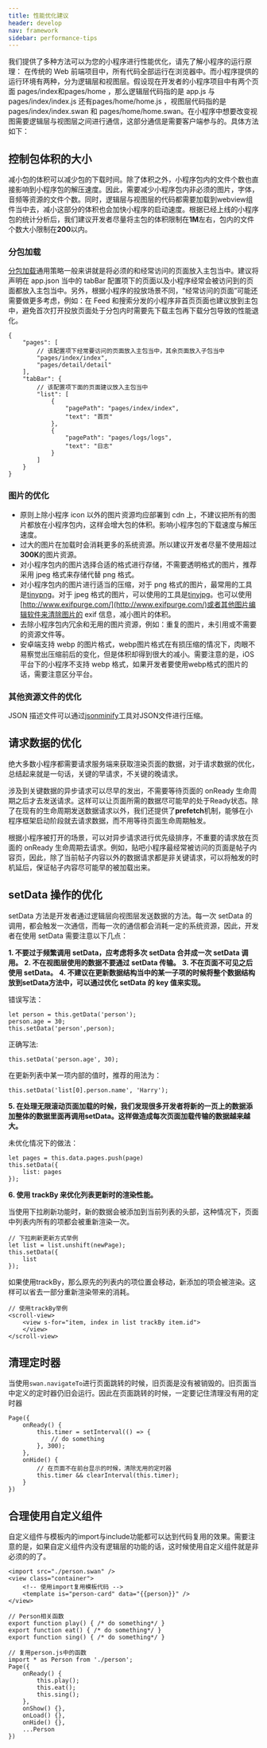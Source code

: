 ```yaml
---
title: 性能优化建议
header: develop
nav: framework
sidebar: performance-tips
---
```


我们提供了多种方法可以为您的小程序进行性能优化，请先了解小程序的运行原理：
在传统的 Web 前端项目中，所有代码全部运行在浏览器中。而小程序提供的运行环境有两种，分为逻辑层和视图层。假设现在开发者的小程序项目中有两个页面 pages/index和pages/home ，那么逻辑层代码指的是 app.js 与 pages/index/index.js 还有pages/home/home.js ，视图层代码指的是 pages/index/index.swan 和 pages/home/home.swan。在小程序中想要改变视图需要逻辑层与视图层之间进行通信，这部分通信是需要客户端参与的。具体方法如下：

## 控制包体积的大小

减小包的体积可以减少包的下载时间。除了体积之外，小程序包内的文件个数也直接影响到小程序包的解压速度。因此，需要减少小程序包内非必须的图片，字体，音频等资源的文件个数。同时，逻辑层与视图层的代码都需要加载到webview组件当中去，减小这部分的体积也会加快小程序的启动速度。根据已经上线的小程序包的统计分析后，我们建议开发者尽量将主包的体积限制在**1M**左右，包内的文件个数大小限制在**200**以内。

### 分包加载

[分包加载](https://smartprogram.baidu.com/docs/develop/framework/subpackages/)通用策略一般来讲就是将必须的和经常访问的页面放入主包当中。建议将声明在 app.json 当中的 tabBar 配置项下的页面以及小程序经常会被访问到的页面都放入主包当中。另外，根据小程序的投放场景不同，“经常访问的页面”可能还需要做更多考虑，例如：在 Feed 和搜索分发的小程序非首页页面也建议放到主包中，避免首次打开投放页面处于分包内时需要先下载主包再下载分包导致的性能退化。

```
{
	"pages": [
		// 该配置项下经常要访问的页面放入主包当中，其余页面放入子包当中
		"pages/index/index",
	    "pages/detail/detail"
	],
	"tabBar": {
		// 该配置项下面的页面建议放入主包当中
	    "list": [
		    {
		        "pagePath": "pages/index/index",
		        "text": "首页"
		    },
		    {
		        "pagePath": "pages/logs/logs",
		        "text": "日志"
		    }
	    ]
	}
}
```

### 图片的优化

- 原则上除小程序 icon 以外的图片资源均应部署到 cdn 上，不建议把所有的图片都放在小程序包内，这样会增大包的体积。影响小程序包的下载速度与解压速度。
- 过大的图片在加载时会消耗更多的系统资源。所以建议开发者尽量不使用超过**300K**的图片资源。
- 对小程序包内的图片选择合适的格式进行存储，不需要透明格式的图片，推荐采用 jpeg 格式来存储代替 png 格式。
- 对小程序包内的图片进行适当的压缩，对于 png 格式的图片，最常用的工具是[tinypng](https://tinypng.com/)。对于 jpeg 格式的图片，可以使用的工具是[tinyjpg](https://tinyjpg.com/)。也可以使用[http://www.exifpurge.com/](http://www.exifpurge.com/)或者其他图片编辑软件来清除图片的 exif 信息，减小图片的体积。
- 去除小程序包内冗余和无用的图片资源，例如：重复的图片，未引用或不需要的资源文件等。
- 安卓端支持 webp 的图片格式，webp图片格式在有损压缩的情况下，肉眼不易察觉出压缩前后的变化，但是体积却得到很大的减小。需要注意的是，iOS平台下的小程序不支持 webp 格式，如果开发者要使用webp格式的图片的话，需要注意区分平台。

### 其他资源文件的优化

JSON 描述文件可以通过[jsonminify](https://www.cleancss.com/json-minify/)工具对JSON文件进行压缩。

## 请求数据的优化

绝大多数小程序都需要请求服务端来获取渲染页面的数据，对于请求数据的优化，总结起来就是一句话，关键的早请求，不关键的晚请求。

涉及到关键数据的异步请求可以尽早的发出，不需要等待页面的 onReady 生命周期之后才去发送请求。这样可以让页面所需的数据尽可能早的处于Ready状态。除了在现有的生命周期发送数据请求以外，我们还提供了**prefetch**机制，能够在小程序框架启动阶段就去请求数据，而不用等待页面生命周期触发。

根据小程序被打开的场景，可以对异步请求进行优先级排序，不重要的请求放在页面的 onReady 生命周期去请求。例如，贴吧小程序最经常被访问的页面是帖子内容页，因此，除了当前帖子内容以外的数据请求都是非关键请求，可以将触发的时机延后，保证帖子内容尽可能早的被加载出来。

## setData 操作的优化

setData 方法是开发者通过逻辑层向视图层发送数据的方法。每一次 setData 的调用，都会触发一次通信，而每一次的通信都会消耗一定的系统资源，因此，开发者在使用 setData 需要注意以下几点：

**1. 不要过于频繁调用 setData，应考虑将多次 setData 合并成一次 setData 调用。**
**2. 不在视图层使用的数据不要通过 setData 传输。**
**3. 不在页面不可见之后使用 setData。**
**4. 不建议在更新数据结构当中的某一子项的时候将整个数据结构放到setData方法中，可以通过优化 setData 的 key 值来实现。**

错误写法：
```
let person = this.getData('person');
person.age = 30;
this.setData('person',person);
```

正确写法:

```
this.setData('person.age', 30);
```

在更新列表中某一项内部的值时，推荐的用法为：

```
this.setData('list[0].person.name', 'Harry');
```
**5. 在处理无限滚动页面加载的时候，我们发现很多开发者将新的一页上的数据添加整体的数据里面再调用setData。这样做造成每次页面加载传输的数据越来越大。**

未优化情况下的做法：
```
let pages = this.data.pages.push(page)
this.setData({
	list: pages
});
```

**6. 使用 trackBy 来优化列表更新时的渲染性能。**

当使用下拉刷新功能时，新的数据会被添加到当前列表的头部，这种情况下，页面中列表内所有的项都会被重新渲染一次。
```
// 下拉刷新更新方式举例
let list = list.unshift(newPage);
this.setData({
	list
});
```
如果使用trackBy，那么原先的列表内的项位置会移动，新添加的项会被渲染。这样可以省去一部分重新渲染带来的消耗。
```
// 使用trackBy举例
<scroll-view>
	<view s-for="item, index in list trackBy item.id">
	</view>
</scroll-view>
```

## 清理定时器
当使用`swan.navigateTo`进行页面跳转的时候，旧页面是没有被销毁的。旧页面当中定义的定时器仍旧会运行。因此在页面跳转的时候，一定要记住清理没有用的定时器
```
Page({
	onReady() {
		this.timer = setInterval(() => {
			// do something
		}, 300);
	},
	onHide() {
		// 在页面不在前台显示的时候，清除无用的定时器
		this.timer && clearInterval(this.timer);
	}
})
```

## 合理使用自定义组件
自定义组件与模板内的import与include功能都可以达到代码复用的效果。需要注意的是，如果自定义组件内没有逻辑层的功能的话，这时候使用自定义组件就是非必须的的了。
```
<import src="./person.swan" />
<view class="container">
	<!-- 使用import复用模板代码 -->
	<template is="person-card" data="{{person}}" />
</view>
```

```
// Person相关函数
export function play() { /* do something*/ }
export function eat() { /* do something*/ }
export function sing() { /* do something*/ }
```

```
// 复用person.js中的函数
import * as Person from './person';
Page({
	onReady() {
		this.play();
		this.eat();
		this.sing();
	},
	onShow() {},
	onLoad() {},
	onHide() {},
	...Person
})
```




<!-- 代码包的优化
-----

### 优化大小
对于开发者来说，为了实现更加丰富的功能，所以有时会忽略对代码包大小的优化，但对于用户设备来说，需要把智能小程序所使用的代码包下载到本地空间。
所以代码包的大小会影响着用户所需的下载流量以及空间占用。另外，代码包的下载速度也会直接影响着用户的首次打开智能小程序的体验。

智能小程序的打包过程会把用户工程下所有的文件都进行打包，生成最终的用户包，所以，应该在实际开发用户包的过程中，实现业务逻辑的同时尽量去除冗余，提高复用性，及时清理不再使用的库文件和资源，来减少代码包的大小。

### 使用分包
可以合理的使用智能小程序的分包策略。按功能聚合、业务代码的使用频度等指标来进行代码包的拆分，当用户访问到不同包内的页面时，客户端再分别加载对应的分包。这样既能够减少智能小程序首次加载时的使用流量，也能够提升智能小程序首次加载时的速度。

### 图片资源优化
当使用大图片或者是长列表图片时，可能会导致客户端的内存占用上升，当占用量达到一定指标时，会触发客户端销毁智能小程序的机制。另外，大图片也可能会造成客户端的卡顿，所以建议开发者尽量减少使用大图片的资源。
<br/>
合理的使用 setData
-----
setData 是用户开发中经常使用的接口，对于手机百度智能小程序而言，使用不当也是极易引起性能问题的接口。
为了使大家更好的理解 setData 的错误用法，首先先介绍一下其背后的工作原理。

### setData 的工作原理
智能小程序的逻辑层与视图层分属于不同的运行环境，相互之间不具备直接数据共享通道，他们之间的数据传递是通过客户端的消息事件派发来实现，所以到达视图层的 object 对象并非原指针，而是数据的复制版本。两者数据也并非完全同步，而是在数据未到达视图层之前，逻辑层的数据会领先于视图层。

智能小程序的视图层使用了 san 框架，相对于其他类似 react 等 mvvm 框架来通过 virtual dom diff 来实现组件的渲染来说，san 框架是基于 data 的 diff 来进行的组件重新渲染，减少了内存的使用率与计算量，保证视图更新的高效性。所以智能小程序的视图层对于数据的变更更加敏感，感受到数据变更时则会直接触发组件的重渲染。
<br/>
### 常见不合理的使用 case
下面列举在开发者开发的过程中会常见的使用 setData 不当的场景。

#### 1. setData 数据粒度划分不够

常见场景：开发者仅改变对象中某个属性的值，setData 的数据却是整个对象
例如：假设 person 的模型为
```js
		{
			name:'swan',
			age:'20',
			sex:'man',
			getName:fn,
			……
		}
```
错误写法：
```js	
		let person = this.getData('person');
		person.age = 30;
		this.setData('person',person);
```		
正确写法：
```js		
		this.setData('person.age',30);
```		
此时，若逻辑层直接向视图层传递更新整个 person ，那么首先传输的数据量会成倍增长，其次，视图层中所有使用了 person 中任何属性的组件均重新渲染。
好在逻辑层对于此处进行了优化，在逻辑层先进行数据对比，自动将 setData('person',person) 补全为 setData('person.age',30)。
但上述写法也依旧使逻辑层增加处理过程，并且对于特殊的数据类型，如 array ，逻辑层的 diff 比较无法精准到具体 key 。
例如：假设 numbers 模型为 [1,2,3,4,5]
错误写法：
```js	
		let numbers = this.getData('numbers');
		numbers.unshift();
		this.setData('numbers',numbers);
```				
正确写法：
```js	
		this.unshiftData(array);
```				
所以在开发过程中，开发者应正确划分 setData 的数据粒度，以优化程序性能。
<br/>
#### 2. 频繁的 setData
原因同上，频繁的 setData，常见场景如 setInterval ，或其他循环执行。
上述操作逻辑层每次均会通过客户端传递数据到视图层，消耗用户的网络流量与增加传输次数。并且，视图层也会频繁的重渲染组件，造成用户视觉卡顿等不好的体验。
<br/>
#### 3. 智能小程序页面不可见后进行 setData
在页面进入到后台状态时，程序后台的 setData 会占用前台页面的执行资源，且后台页面的渲染对用户并不可见，导致资源浪费。所以在页面隐藏时，不应该继续进行 setData 。 -->
